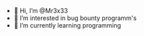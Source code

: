 - 👋 Hi, I’m @Mr3x33
- 👀 I’m interested in bug bounty programm's
- 🌱 I’m currently learning programming
<!---
Mr3x33/Mr3x33 is a ✨ special ✨ repository because its `README.md` (this file) appears on your GitHub profile.
You can click the Preview link to take a look at your changes.
--->
